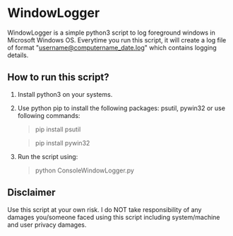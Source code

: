 # WindowLogger
WindowLogger is a simple python3 script to log foreground windows in Microsoft Windows OS. Everytime you run this script, it will create a log file of format "username@computername_date.log" which contains logging details.

## How to run this script?
1) Install python3 on your systems.
2) Use python pip to install the following packages:
    psutil, pywin32 or use following commands:
    > pip install psutil
    
    > pip install pywin32
3) Run the script using:
   > python ConsoleWindowLogger.py
   
## Disclaimer
Use this script at your own risk. I do NOT take responsibility of any damages you/someone faced using this script including system/machine and user privacy damages.

